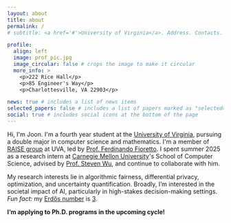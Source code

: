 ```yaml
---
layout: about
title: about
permalink: /
# subtitle: <a href='#'>University of Virginia</a>. Address. Contacts. Moto. Etc.

profile:
  align: left
  image: prof_pic.jpg
  image_circular: false # crops the image to make it circular
  more_info: >
    <p>222 Rice Hall</p>
    <p>85 Engineer's Way</p>
    <p>Charlottesville, VA 22903</p>

news: true # includes a list of news items
selected_papers: false # includes a list of papers marked as "selected={true}"
social: true # includes social icons at the bottom of the page
---
```


Hi, I'm Joon. I'm a fourth year student at the [University of Virginia](https://www.virginia.edu), pursuing a double major in computer science and mathematics. I'm a member of [RAISE group](https://nandofioretto.github.io/group/) at UVA, led by [Prof. Ferdinando Fioretto](https://nandofioretto.github.io). I spent summer 2025 as a research intern at [Carnegie Mellon University](https://www.cs.cmu.edu/)'s School of Computer Science, advised by [Prof. Steven Wu](https://zstevenwu.com), and continue to collaborate with him.

My research interests lie in algorithmic fairness, differential privacy, optimization, and uncertainty quantification. Broadly, I’m interested in the societal impact of AI, particularly in high-stakes decision-making settings. *Fun fact:* my [Erdős number](https://en.wikipedia.org/wiki/Erd%C5%91s_number) is [3](https://www.csauthors.net/distance/joonhyuk-ko/paul-erdos).

**I’m applying to Ph.D. programs in the upcoming cycle!**